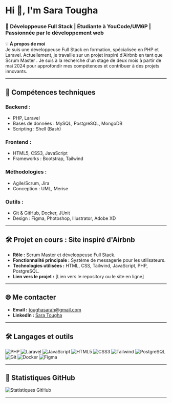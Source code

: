 # Hi 👋, I'm Sara Tougha

### 🚀 Développeuse Full Stack | Étudiante à YouCode/UM6P | Passionnée par le développement web

💡 **À propos de moi**  
Je suis une développeuse Full Stack en formation, spécialisée en PHP et Laravel. Actuellement, je travaille sur un projet inspiré d'Airbnb en tant que Scrum Master . Je suis à la recherche d'un stage de deux mois à partir de mai 2024 pour approfondir mes compétences et contribuer à des projets innovants.

---

## 🌟 **Compétences techniques**

### **Backend :**
- PHP, Laravel
- Bases de données : MySQL, PostgreSQL, MongoDB
- Scripting : Shell (Bash)

### **Frontend :**
- HTML5, CSS3, JavaScript
- Frameworks : Bootstrap, Tailwind

### **Méthodologies :**
- Agile/Scrum, Jira
- Conception : UML, Merise

### **Outils :**
- Git & GitHub, Docker, JUnit
- Design : Figma, Photoshop, Illustrator, Adobe XD

---

## 🛠️ **Projet en cours : Site inspiré d'Airbnb**

- **Rôle :** Scrum Master et développeuse Full Stack.
- **Fonctionnalité principale :** Système de messagerie pour les utilisateurs.
- **Technologies utilisées :** HTML, CSS, Tailwind, JavaScript, PHP, PostgreSQL.
- **Lien vers le projet :** [Lien vers le repository ou le site en ligne]

---

## 🌐 **Me contacter**

- **Email :** toughasarah@gmail.com
- **LinkedIn :** [Sara Tougha]([https://www.linkedin.com/in/sara-tougha](https://www.linkedin.com/in/sara-tougha-4880ba271/))

---

## 🛠️ **Langages et outils**

![PHP](https://img.shields.io/badge/-PHP-777BB4?logo=php&logoColor=white)
![Laravel](https://img.shields.io/badge/-Laravel-FF2D20?logo=laravel&logoColor=white)
![JavaScript](https://img.shields.io/badge/-JavaScript-F7DF1E?logo=javascript&logoColor=black)
![HTML5](https://img.shields.io/badge/-HTML5-E34F26?logo=html5&logoColor=white)
![CSS3](https://img.shields.io/badge/-CSS3-1572B6?logo=css3&logoColor=white)
![Tailwind](https://img.shields.io/badge/-Tailwind_CSS-06B6D4?logo=tailwind-css&logoColor=white)
![PostgreSQL](https://img.shields.io/badge/-PostgreSQL-4169E1?logo=postgresql&logoColor=white)
![Git](https://img.shields.io/badge/-Git-F05032?logo=git&logoColor=white)
![Docker](https://img.shields.io/badge/-Docker-2496ED?logo=docker&logoColor=white)
![Figma](https://img.shields.io/badge/-Figma-F24E1E?logo=figma&logoColor=white)

---

## 🌟 **Statistiques GitHub**

![Statistiques GitHub](https://github-readme-stats.vercel.app/api?username=hougdosage&show_icons=true&theme=radical)

---
<!--
**toughasara/toughasara** is a ✨ _special_ ✨ repository because its `README.md` (this file) appears on your GitHub profile.

Here are some ideas to get you started:

- 🔭 I’m currently working on ...
- 🌱 I’m currently learning ...
- 👯 I’m looking to collaborate on ...
- 🤔 I’m looking for help with ...
- 💬 Ask me about ...
- 📫 How to reach me: ...
- 😄 Pronouns: ...
- ⚡ Fun fact: ...
-->
